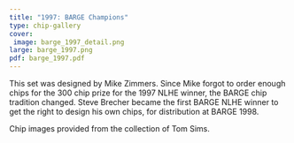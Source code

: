 ```yaml
---
title: "1997: BARGE Champions"
type: chip-gallery
cover:
 image: barge_1997_detail.png
large: barge_1997.png
pdf: barge_1997.pdf
---
```


This set was designed by Mike Zimmers. Since Mike forgot to order enough chips
for the 300 chip prize for the 1997 NLHE winner, the BARGE chip tradition
changed. Steve Brecher became the first BARGE NLHE winner to get the right to
design his own chips, for distribution at BARGE 1998.

Chip images provided from the collection of Tom Sims.

